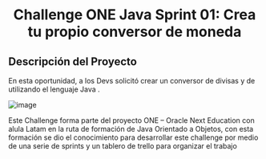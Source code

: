 <h1 align="center"> Challenge ONE Java Sprint 01: Crea tu propio conversor de moneda </h1>

 

## Descripción del Proyecto
En esta oportunidad, a los Devs  solicitó crear un conversor de divisas y de  utilizando el lenguaje Java .

![image](https://user-images.githubusercontent.com/94869227/175179040-702b260d-95a9-4f73-80e1-5af1ceb1146a.png)


Este Challenge  forma parte del proyecto ONE – Oracle Next Education con alula Latam en la ruta de formación de  Java Orientado a Objetos, con esta formación se dio el conocimiento para desarrollar  este challenge por medio de  una serie de sprints y  un tablero de trello para organizar el trabajo


